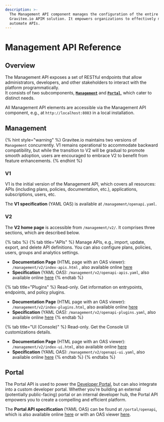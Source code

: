 ```yaml
---
description: >-
  The Management API component manages the configuration of the entire
  Gravitee.io APIM solution. It empowers organizations to effectively manage and
  automate APIs.
---
```


# Management API Reference

## Overview

The Management API exposes a set of RESTful endpoints that allow administrators, developers, and other stakeholders to interact with the platform programmatically.\
It consists of two subcomponents, [**`Management`**](management-api-reference.md#management) and [**`Portal`**](management-api-reference.md#portal), which cater to distinct needs.&#x20;

All Management API elements are accessible via the Management API component, e.g., at `http://localhost:8083` in a local installation.

## Management

{% hint style="warning" %}
Gravitee.io maintains two versions of `Management` concurrently. V1 remains operational to accommodate backward compatibility, but while the transition to V2 will be gradual to promote smooth adoption, users are encouraged to embrace V2 to benefit from feature enhancements.&#x20;
{% endhint %}

### **V1**

V1 is the initial version of the Management API, which covers all resources: APIs (including plans, policies, documentation, etc.), applications, subscriptions, users, etc.&#x20;

The **V1 specification** (YAML OAS) is available at `/management/openapi.yaml`.

### **V2**

The **V2 home page** is accessible from `/management/v2/`. It comprises three sections, which are described below.

{% tabs %}
{% tab title="APIs" %}
Manage APIs, e.g., import, update, export, and delete API definitions. You can also configure plans, policies, users, groups and analytics settings.

* **Documentation Page** (HTML page with an OAS viewer): `/management/v2/index-apis.html` , also available online [here](https://elements-demo.stoplight.io/?spec=https://raw.githubusercontent.com/gravitee-io/gravitee-api-management/4.2.x/gravitee-apim-rest-api/gravitee-apim-rest-api-management-v2/gravitee-apim-rest-api-management-v2-rest/src/main/resources/openapi/openapi-apis.yaml#/)
* **Specification** (YAML OAS): `/management/v2/openapi-apis.yaml`, also available online [here](https://raw.githubusercontent.com/gravitee-io/gravitee-api-management/4.2.x/gravitee-apim-rest-api/gravitee-apim-rest-api-management-v2/gravitee-apim-rest-api-management-v2-rest/src/main/resources/openapi/openapi-apis.yaml)
{% endtab %}

{% tab title="Plugins" %}
Read-only. Get information on entrypoints, endpoints, and policy plugins.

* **Documentation Page** (HTML page with an OAS viewer): `/management/v2/index-plugins.html`, also available online [here](https://elements-demo.stoplight.io/?spec=https://raw.githubusercontent.com/gravitee-io/gravitee-api-management/4.2.x/gravitee-apim-rest-api/gravitee-apim-rest-api-management-v2/gravitee-apim-rest-api-management-v2-rest/src/main/resources/openapi/openapi-plugins.yaml)
* **Specification** (YAML OAS): `/management/v2/openapi-plugins.yaml`, also available online [here](https://raw.githubusercontent.com/gravitee-io/gravitee-api-management/4.2.x/gravitee-apim-rest-api/gravitee-apim-rest-api-management-v2/gravitee-apim-rest-api-management-v2-rest/src/main/resources/openapi/openapi-plugins.yaml)
{% endtab %}

{% tab title="UI (Console)" %}
Read-only. Get the Console UI customizations details.

* **Documentation Page** (HTML page with an OAS viewer): `/management/v2/index-ui.html`, also available online [here](https://elements-demo.stoplight.io/?spec=https://raw.githubusercontent.com/gravitee-io/gravitee-api-management/4.2.x/gravitee-apim-rest-api/gravitee-apim-rest-api-management-v2/gravitee-apim-rest-api-management-v2-rest/src/main/resources/openapi/openapi-ui.yaml)
* **Specification** (YAML OAS): `/management/v2/openapi-ui.yaml`, also available online [here](https://raw.githubusercontent.com/gravitee-io/gravitee-api-management/4.2.x/gravitee-apim-rest-api/gravitee-apim-rest-api-management-v2/gravitee-apim-rest-api-management-v2-rest/src/main/resources/openapi/openapi-ui.yaml)
{% endtab %}
{% endtabs %}

## Portal

The Portal API is used to power the [Developer Portal](../guides/developer-portal/), but can also integrate into a custom developer portal. Whether you’re building an external (potentially public-facing) portal or an internal developer hub, the Portal API empowers you to create a compelling and efficient platform.

The **Portal API specification** (YAML OAS) can be found at `/portal/openapi`, which is also available online [here](https://raw.githubusercontent.com/gravitee-io/gravitee-api-management/4.2.x/gravitee-apim-rest-api/gravitee-apim-rest-api-portal/gravitee-apim-rest-api-portal-rest/src/main/resources/portal-openapi.yaml) or with an OAS viewer [here](https://elements-demo.stoplight.io/?spec=https://raw.githubusercontent.com/gravitee-io/gravitee-api-management/4.2.x/gravitee-apim-rest-api/gravitee-apim-rest-api-portal/gravitee-apim-rest-api-portal-rest/src/main/resources/portal-openapi.yaml).
